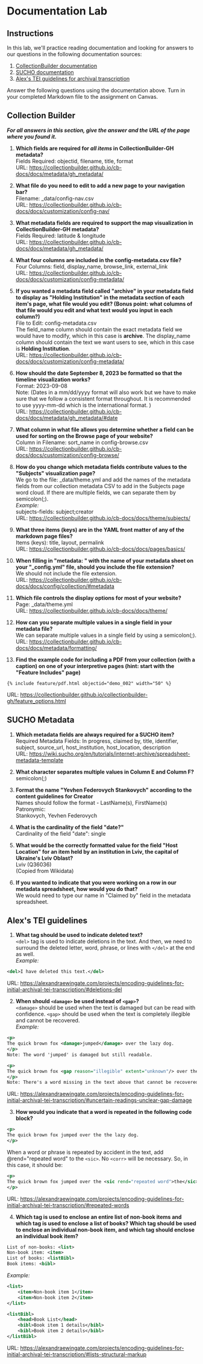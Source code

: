 # Documentation Lab

## Instructions
In this lab, we'll practice reading documentation and looking for answers to our questions in the following documentation sources:
1. [CollectionBuilder documentation](https://collectionbuilder.github.io/cb-docs/)
2. [SUCHO documentation](https://wiki.sucho.org/en/tutorials/internet-archive/spreadsheet-metadata-template)
3. [Alex's TEI guidelines for archival transcription](https://alexandraewingate.com/projects/encoding-guidelines-for-initial-archival-tei-transcription/)

Answer the following questions using the documentation above. Turn in your completed Markdown file to the assignment on Canvas.

## Collection Builder
***For all answers in this section, give the answer and the URL of the page where you found it.***

1. **Which fields are required for *all items* in CollectionBuilder-GH metadata?**   
Fields Required: objectid, filename, title, format  
URL: <https://collectionbuilder.github.io/cb-docs/docs/metadata/gh_metadata/>

2. **What file do you need to edit to add a new page to your navigation bar?**  
Filename: _data/config-nav.csv  
URL: <https://collectionbuilder.github.io/cb-docs/docs/customization/config-nav/>

3. **What metadata fields are required to support the map visualization in CollectionBuilder-GH metadata?**   
Fields Required: latitude & longitude  
URL: <https://collectionbuilder.github.io/cb-docs/docs/metadata/gh_metadata/>

4. **What four columns are included in the config-metadata.csv file?**  
Four Columns: field, display_name, browse_link, external_link  
URL: <https://collectionbuilder.github.io/cb-docs/docs/customization/config-metadata/>

5. **If you wanted a metadata field called "archive" in your metadata field to display as "Holding Institution" in the metadata section of each item's page, what file would you edit? (Bonus point: what columns of that file would you edit and what text would you input in each column?)**  
File to Edit: config-metadata.csv  
The field_name column should contain the exact metadata field we would have to modify, which in this case is **archive**. The display_name column should contain the text we want users to see, which in this case is **Holding Institution**.  
URL: <https://collectionbuilder.github.io/cb-docs/docs/customization/config-metadata/>

6. **How should the date September 8, 2023 be formatted so that the timeline visualization works?**  
Format: 2023-09-08  
Note: (Dates in a mm/dd/yyyy format will also work but we have to make sure that we follow a consistent format throughout. It is recommended to use yyyy-mm-dd which is the international format. )  
URL: <https://collectionbuilder.github.io/cb-docs/docs/metadata/gh_metadata/#date>

7. **What column in what file allows you determine whether a field can be used for sorting on the Browse page of your website?**  
Column in Filename: sort_name in config-browse.csv  
URL: <https://collectionbuilder.github.io/cb-docs/docs/customization/config-browse/>

8. **How do you change which metadata fields contribute values to the "Subjects" visualization page?**  
We go to the file: _data/theme.yml and add the names of the metadata fields from our collection metadata CSV to add in the Subjects page word cloud. If there are multiple fields, we can separate them by semicolon(;).  
*Example:*  
subjects-fields: subject;creator  
URL: <https://collectionbuilder.github.io/cb-docs/docs/theme/subjects/>

9. **What three items (keys) are in the YAML front matter of any of the markdown page files?**  
Items (keys): title, layout, permalink  
URL: <https://collectionbuilder.github.io/cb-docs/docs/pages/basics/>

10. **When filling in "metadata: " with the name of your metadata sheet on your "\_config.yml" file, should you include the file extension?**  
We should not include the file extension.  
URL: <https://collectionbuilder.github.io/cb-docs/docs/config/collection/#metadata>

11. **Which file controls the display options for most of your website?**  
Page: _data/theme.yml  
URL: <https://collectionbuilder.github.io/cb-docs/docs/theme/>

12. **How can you separate multiple values in a single field in your metadata file?**  
We can separate multiple values in a single field by using a semicolon(;).  
URL: <https://collectionbuilder.github.io/cb-docs/docs/metadata/formatting/>

13. **Find the example code for including a PDF from your collection (with a caption) on one of your interpretive pages (hint: start with the "Feature Includes" page)**  
   ```
{% include feature/pdf.html objectid="demo_002" width="50" %}
   ```
 URL: <https://collectionbuilder.github.io/collectionbuilder-gh/feature_options.html>


## SUCHO Metadata
1. **Which metadata fields are always required for a SUCHO item?**  
Required Metadata Fields: In progress, claimed by, title, identifier, subject, source_url, host_institution, host_location, description  
URL: <https://wiki.sucho.org/en/tutorials/internet-archive/spreadsheet-metadata-template>

2. **What character separates multiple values in Column E and Column F?**    
semicolon(;)

3. **Format the name "Yevhen Federovych Stankovych" according to the content guidelines for Creator**  
Names should follow the format - LastName(s), FirstName(s) Patronymic:  
Stankovych, Yevhen Federovych

4. **What is the cardinality of the field "date?"**  
Cardinality of the field "date": single

5. **What would be the correctly formatted value for the field "Host Location" for an item held by an institution in Lviv, the capital of Ukraine's Lviv Oblast?**  
Lviv (Q36036)  
(Copied from Wikidata)

6. **If you wanted to indicate that you were working on a row in our metadata spreadsheet, how would you do that?**  
We would need to type our name in "Claimed by" field in the metadata spreadsheet. 

## Alex's TEI guidelines
1. **What tag should be used to indicate deleted text?**  
`<del>` tag is used to indicate deletions in the text. And then, we need to surround the deleted letter, word, phrase, or lines with `</del>` at the end as well.  
*Example:*  
```xml
<del>I have deleted this text.</del>  
```
URL: <https://alexandraewingate.com/projects/encoding-guidelines-for-initial-archival-tei-transcription/#deletions-del>

2. **When should `<damage>` be used instead of `<gap>`?**  
`<damage>` should be used when the text is damaged but can be read with confidence. `<gap>` should be used when the text is completely illegible and cannot be recovered.  
*Example:*
```xml
<p>
The quick brown fox <damage>jumped</damage> over the lazy dog.
</p>
Note: The word 'jumped' is damaged but still readable.

<p>
The quick brown fox <gap reason="illegible" extent="unknown"/> over the lazy dog.
</p>
Note: There's a word missing in the text above that cannot be recovered.
``` 
URL: <https://alexandraewingate.com/projects/encoding-guidelines-for-initial-archival-tei-transcription/#uncertain-readings-unclear-gap-damage>

3. **How would you indicate that a word is repeated in the following code block?**
```xml
<p>
The quick brown fox jumped over the the lazy dog.
</p>
```  
When a word or phrase is repeated by accident in the text, add @rend="repeated word" to the `<sic>`. No `<corr>` will be necessary. So, in this case, it should be: 
```xml
<p>
The quick brown fox jumped over the <sic rend="repeated word">the</sic> lazy dog.
</p>

```
URL: <https://alexandraewingate.com/projects/encoding-guidelines-for-initial-archival-tei-transcription/#repeated-words>
 
4. **Which tag is used to enclose an entire list of non-book items and which tag is used to enclose a list of books? Which tag should be used to enclose an individual non-book item, and which tag should enclose an individual book item?**  
```xml
List of non-books: <list>
Non-book item: <item>
List of books: <listBibl>
Book items: <bibl> 
```  
*Example:*
```xml
<list>
    <item>Non-book item 1</item>
    <item>Non-book item 2</item>
</list>

<listBibl>
    <head>Book List</head>
    <bibl>Book item 1 details</bibl>
    <bibl>Book item 2 details</bibl>
</listBibl>
```
URL: <https://alexandraewingate.com/projects/encoding-guidelines-for-initial-archival-tei-transcription/#lists-structural-markup>


